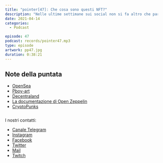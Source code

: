 ```yaml
---
title: "pointer[47]: Che cosa sono questi NFT?"
description: "Nelle ultime settimane sui social non si fa altro che parlare di NFT.  Chi siamo noi per non cavalcare l'onda e spiegarvi, in una puntata a tema, cosa sono e come vengono utilizzati? La quarantasettesima puntata del PointerPodcast sarà quindi un po' diversa dal solito: prima di registrare, Luca, non sapeva nulla di NFT. Farà quindi qualche domanda sul tema ad Alessandro ed Eugenio e poi insieme cercheremo di discuterne un po'"
date: 2021-04-14
categories:
  - Podcast

episode: 47
podcast: records/pointer47.mp3
type: episode
artwork: pp47.jpg
duration: 0:38:21
---
```


## Note della puntata

<!-- wp:list -->
<ul><li><a href="https://opensea.io/">OpenSea</a></li><li><a href="https://www.pboy-art.com/">Pboy-art</a></li><li><a href="https://decentraland.org/">Decentraland</a></li><li><a href="https://docs.openzeppelin.com/contracts/2.x/api/token/erc721">La documentazione di Open Zeppelin</a></li><li><a href="https://www.larvalabs.com/cryptopunks">CryptoPunks</a></li></ul>
<!-- /wp:list -->

<!-- wp:image {"id":643,"sizeSlug":"large"} -->
<figure class="wp-block-image size-large"><img src="https://i2.wp.com/pointerpodcast.it/wp-content/uploads/2021/04/55kt0i.jpg?fit=780%2C780&amp;ssl=1" alt="" class="wp-image-643"/></figure>
<!-- /wp:image -->

I nostri contatti:

- [Canale Telegram](https://t.me/PointerPodcast)
- [Instagram](https://www.instagram.com/pointerpodcast/)
- [Facebook](https://www.facebook.com/pointerPodcast/)
- [Twitter](https://twitter.com/PointerPodcast)
- [Mail](info@pointerpodcast.it)
- [Twitch](https://www.twitch.tv/pointerpodcast)

